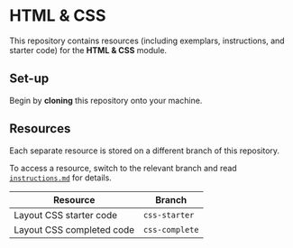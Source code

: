 # HTML & CSS

This repository contains resources (including exemplars, instructions, and starter code) for the **HTML & CSS** module.

## Set-up

Begin by **cloning** this repository onto your machine.

## Resources

Each separate resource is stored on a different branch of this repository.

To access a resource, switch to the relevant branch and read [`instructions.md`](./instructions.md) for details.

| Resource | Branch |
| --- | --- |
| Layout CSS starter code | `css-starter` |
| Layout CSS completed code | `css-complete` |
